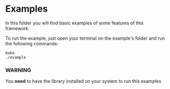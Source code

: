 # Examples
In this folder you will find basic examples of some features of this framework.

To run the example, just open your terminal on the example's folder and run the following commands:
```
make
./example
```

### WARNING
You **need** to have the library installed on your system to run this examples
